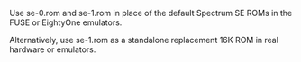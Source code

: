 Use se-0.rom and se-1.rom in place of the default Spectrum SE ROMs in the FUSE
or EightyOne emulators.

Alternatively, use se-1.rom as a standalone replacement 16K ROM in real
hardware or emulators.